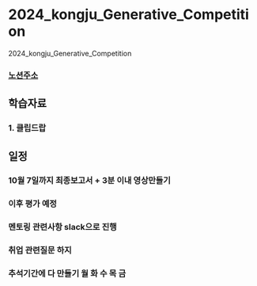 # 2024_kongju_Generative_Competition
2024_kongju_Generative_Competition


### [노션주소](https://www.notion.so/AI-A-to-Z-9930e0919e0f47d889080f84e4622036)

## 학습자료 

### 1. 클립드랍


## 일정 

### 10월 7일까지 최종보고서 + 3분 이내 영상만들기

### 이후 평가 예정

### 멘토링 관련사항 slack으로 진행

### 취업 관련질문 하지

### 추석기간에 다 만들기 월 화 수 목 금